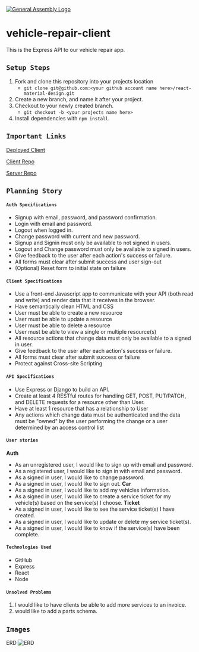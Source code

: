 [![General Assembly Logo](https://camo.githubusercontent.com/1a91b05b8f4d44b5bbfb83abac2b0996d8e26c92/687474703a2f2f692e696d6775722e636f6d2f6b6538555354712e706e67)](https://generalassemb.ly/education/web-development-immersive)

# vehicle-repair-client
This is the Express API to our vehicle repair app.

## `Setup Steps`
1. Fork and clone this repository into your projects location 
   - `git clone git@github.com:<your github account name here>/react-material-design.git`
2. Create a new branch, and name it after your project. 
2. Checkout to your newly created branch.
   - `git checkout -b <your projects name here>`
4. Install dependencies with ```npm install```.

## `Important Links`
[Deployed Client](https://hernandoit.github.io/vehicle-repair-client/)

[Client Repo](https://github.com/hernandoit/vehicle-repair-client)

[Server Repo](https://github.com/hernandoit/express-api-vehicle-repair)


## `Planning Story`

#### `Auth Specifications`
 - Signup with email, password, and password confirmation.
 - Login with email and password.
 - Logout when logged in.
 - Change password with current and new password.
 - Signup and Signin must only be available to not signed in users.
 - Logout and Change password must only be available to signed in users.
 - Give feedback to the user after each action's success or failure.
 - All forms must clear after submit success and user sign-out
 - (Optional) Reset form to initial state on failure

#### `Client Specifications`
 - Use a front-end Javascript app to communicate with your API (both read and write) and render data that it receives in the browser.
 - Have semantically clean HTML and CSS
 - User must be able to create a new resource
 - User must be able to update a resource
 - User must be able to delete a resource
 - User must be able to view a single or multiple resource(s)
 - All resource actions that change data must only be available to a signed in user.
 - Give feedback to the user after each action's success or failure.
 - All forms must clear after submit success or failure
 - Protect against Cross-site Scripting

#### `API Specifications`
 - Use Express or Django to build an API.
 - Create at least 4 RESTful routes for handling GET, POST, PUT/PATCH, and DELETE requests for a resource other than User.
 - Have at least 1 resource that has a relationship to User
 - Any actions which change data must be authenticated and the data must be "owned" by the user performing the change or a user determined by an access control list
#### `User stories`
**Auth**
- As an unregistered user, I would like to sign up with email and password.
- As a registered user, I would like to sign in with email and password.
- As a signed in user, I would like to change password.
- As a signed in user, I would like to sign out.
**Car**
- As a signed in user, I would like to add my vehicles information.
- As a signed in user, I would like to create a service ticket for my vehicle(s) 
based on the service(s) I choose.
**Ticket**
- As a signed in user, I would like to see the service ticket(s) I have created.
- As a signed in user, I would like to update or delete my service ticket(s).
- As a signed in user, I would like to know if the service(s) have been complete.


#### `Technologies Used`
- GitHub
- Express
- React
- Node

#### `Unsolved Problems`
1. I would like to have clients be able to add more services to an invoice.
2. would like to add a parts schema.

## `Images`
ERD
![ERD](https://i.imgur.com/YJj5bCe.png)